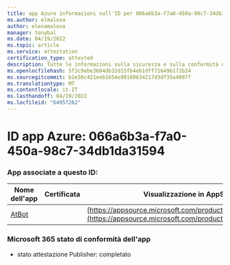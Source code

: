 ```yaml
---
title: app Azure informazioni sull'ID per 066a6b3a-f7a0-450a-98c7-34db1da31594
ms.author: elmalova
author: elenamalova
manager: tonybal
ms.date: 04/19/2022
ms.topic: article
ms.service: attestation
certification_type: attested
description: Tutte le informazioni sulla sicurezza e sulla conformità disponibili per 066a6b3a-f7a0-450a-98c7-34db1da31594.
ms.openlocfilehash: 5f3c9ebe3604db32d15fb4eb1dff71649b172b24
ms.sourcegitcommit: b1e50c421eeb1b54e99180634217d3df35a4897f
ms.translationtype: MT
ms.contentlocale: it-IT
ms.lasthandoff: 04/19/2022
ms.locfileid: "64957262"
---
```

# <a name="azure-app-id-066a6b3a-f7a0-450a-98c7-34db1da31594"></a>ID app Azure: 066a6b3a-f7a0-450a-98c7-34db1da31594


### <a name="apps-associated-with-this-id"></a>App associate a questo ID:
| **Nome dell'app** | **Certificata** | **Visualizzazione in AppSource** |
|--------------|---------------|-----------------------|
| [AtBot](../forward/WA104381219.md) |  | [https://appsource.microsoft.com/product/office/WA104381219](https://appsource.microsoft.com/product/office/WA104381219) |

### <a name="microsoft-365-app-compliance-status"></a>Microsoft 365 stato di conformità dell'app
- stato attestazione Publisher: completato
